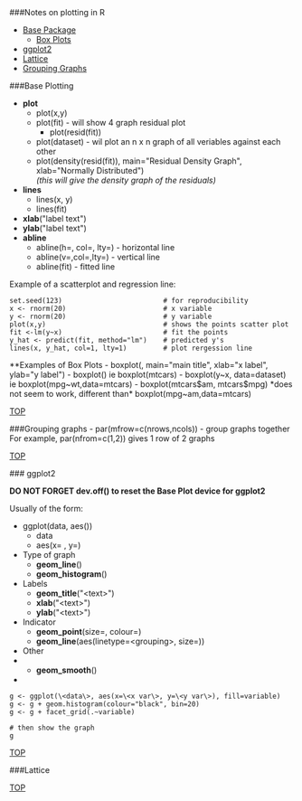 <div id='table-of-contents'>
###Notes on plotting in R

- [Base Package](#base-plotting-package)
  - [Box Plots](#base-box-plots)
- [ggplot2](#ggplot2-plotting-package)
- [Lattice](#lattice-plotting-package)
- [Grouping Graphs](#grouping-graphs)

<div id='base-plotting-package'/>
###Base Plotting 

- **plot**
  - plot(x,y)
  - plot(fit) - will show 4 graph residual plot
    - plot(resid(fit))
  - plot(dataset) - wil plot an n x n graph of all veriables against each other
  - plot(density(resid(fit)), main="Residual Density Graph", xlab="Normally Distributed")  
*(this will give the density graph of the residuals)*
- **lines**
  - lines(x, y)
  - lines(fit)
- **xlab**("label text")
- **ylab**("label text")
- **abline**
  - abline(h=, col=, lty=) - horizontal line
  - abline(v=,col=,lty=) - vertical line
  - abline(fit) - fitted line

Example of a scatterplot and regression line:
```{R}
set.seed(123)                         # for reproducibility
x <- rnorm(20)                        # x variable
y <- rnorm(20)                        # y variable
plot(x,y)                             # shows the points scatter plot
fit <-lm(y~x)                         # fit the points
y_hat <- predict(fit, method="lm")    # predicted y's
lines(x, y_hat, col=1, lty=1)         # plot rergession line
```
<div id='base-box-plots'>
**Examples of Box Plots
- boxplot(<data>, main="main title", xlab="x label", ylab="y label")
- boxplot(<dataset>) ie boxplot(mtcars)
- boxplot(y~x, data=dataset) ie boxplot(mpg~wt,data=mtcars)
- boxplot(mtcars$am, mtcars$mpg) *does not seem to work, different than* boxplot(mpg~am,data=mtcars)

[TOP](#table-of-contents)

<div id='grouping-graphs'>
###Grouping graphs
- par(mfrow=c(nrows,ncols)) - group graphs together  
For example, par(nfrom=c(1,2)) gives 1 row of 2 graphs

[TOP](#table-of-contents)

<div id='ggplot2-plotting-package'/>
### ggplot2

**DO NOT FORGET dev.off() to reset the Base Plot device for ggplot2**

Usually of the form:
- ggplot(data, aes())
  + data
  + aes(x= , y=)
- Type of graph
  + **geom_line**()
  + **geom_histogram**()
- Labels
  + **geom_title**("\<text\>")
  + **xlab**("\<text\>")
  + **ylab**("\<text\>")
- Indicator
  + **geom_point**(size=, colour=)
  + **geom_line**(aes(linetype=\<grouping\>, size=))
- Other
-   + **geom_smooth**()
-   
```
g <- ggplot(\<data\>, aes(x=\<x var\>, y=\<y var\>), fill=variable)
g <- g + geom.histogram(colour="black", bin=20)
g <- g + facet_grid(.~variable)

# then show the graph
g
```
[TOP](#table-of-contents)

###Lattice <div id='lattice-plotting-package'>

[TOP](#table-of-contents)
